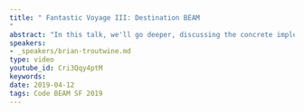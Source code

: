 ```yaml
---
title: " Fantastic Voyage III: Destination BEAM
"
abstract: "In this talk, we'll go deeper, discussing the concrete implementation of core Erlang concepts as reflected in the BEAM: the message process queue, the layout of a process and the structure the BEAM uses to associate names and PIDs."
speakers:
- _speakers/brian-troutwine.md
type: video
youtube_id: Cri3Qqy4ptM
keywords: 
date: 2019-04-12
tags: Code BEAM SF 2019
---
```

